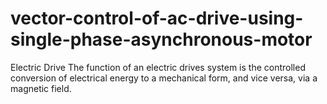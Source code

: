 # vector-control-of-ac-drive-using-single-phase-asynchronous-motor
Electric Drive   The function of an electric drives system is the controlled conversion of electrical energy to a mechanical form, and vice versa, via a magnetic field.
